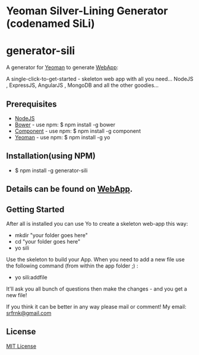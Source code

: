 # Yeoman Silver-Lining Generator (codenamed SiLi)
# generator-sili

A generator for [Yeoman](http://yeoman.io) to generate [WebApp](https://github.com/srfrnk/generator-sili/blob/master/app/templates/README.md):

A single-click-to-get-started - skeleton web app with all you need... NodeJS , ExpressJS, AngularJS , MongoDB and all the other goodies...

## Prerequisites
* [NodeJS](http://nodejs.org/)
* [Bower](http://bower.io/) - use npm: $ npm install -g bower
* [Component](http://component.io/) - use npm: $ npm install -g component
* [Yeoman](http://yeoman.io/) - use npm: $ npm install -g yo

## Installation(using NPM)
* $ npm install -g generator-sili

## Details can be found on [WebApp](https://github.com/srfrnk/generator-sili/blob/master/app/templates/README.md).

## Getting Started

After all is installed you can use Yo to create a skeleton web-app this way:
* mkdir "your folder goes here"
* cd "your folder goes here"
* yo sili

Use the skeleton to build your App.
When you need to add a new file use the following command (from within the app folder ;) :
* yo sili:addfile

It'll ask you all bunch of questions then make the changes - and you get a new file!

If you think it can be better in any way please mail or comment!
My email: srfrnk@gmail.com

## License

[MIT License](http://en.wikipedia.org/wiki/MIT_License)
